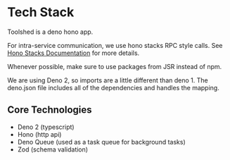 # Tech Stack

Toolshed is a deno hono app.

For intra-service communication, we use hono stacks RPC style calls. See
[Hono Stacks Documentation](https://hono.dev/docs/concepts/stacks) for more
details.

Whenever possible, make sure to use packages from JSR instead of npm.

We are using Deno 2, so imports are a little different than deno 1. The
deno.json file includes all of the dependencies and handles the mapping.

## Core Technologies

- Deno 2 (typescript)
- Hono (http api)
- Deno Queue (used as a task queue for background tasks)
- Zod (schema validation)
